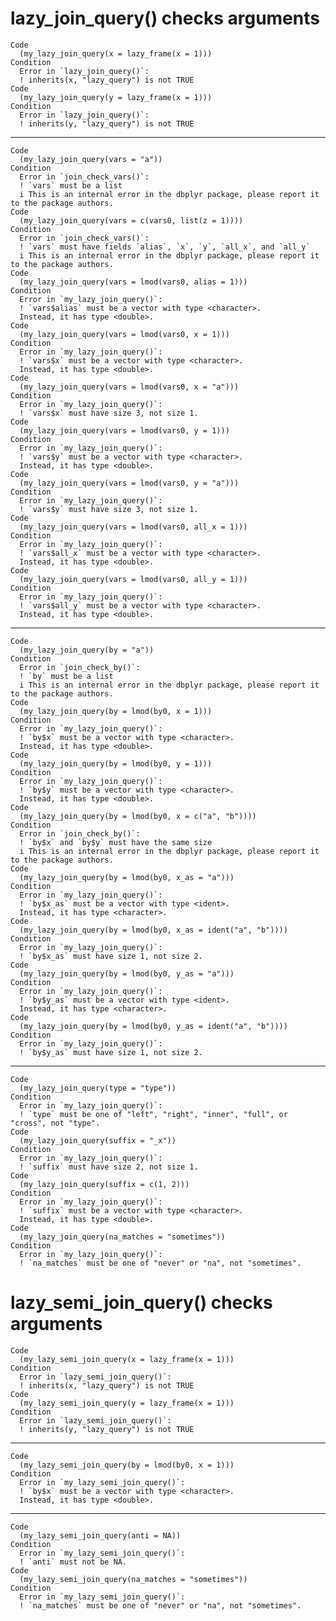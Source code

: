 # lazy_join_query() checks arguments

    Code
      (my_lazy_join_query(x = lazy_frame(x = 1)))
    Condition
      Error in `lazy_join_query()`:
      ! inherits(x, "lazy_query") is not TRUE
    Code
      (my_lazy_join_query(y = lazy_frame(x = 1)))
    Condition
      Error in `lazy_join_query()`:
      ! inherits(y, "lazy_query") is not TRUE

---

    Code
      (my_lazy_join_query(vars = "a"))
    Condition
      Error in `join_check_vars()`:
      ! `vars` must be a list
      i This is an internal error in the dbplyr package, please report it to the package authors.
    Code
      (my_lazy_join_query(vars = c(vars0, list(z = 1))))
    Condition
      Error in `join_check_vars()`:
      ! `vars` must have fields `alias`, `x`, `y`, `all_x`, and `all_y`
      i This is an internal error in the dbplyr package, please report it to the package authors.
    Code
      (my_lazy_join_query(vars = lmod(vars0, alias = 1)))
    Condition
      Error in `my_lazy_join_query()`:
      ! `vars$alias` must be a vector with type <character>.
      Instead, it has type <double>.
    Code
      (my_lazy_join_query(vars = lmod(vars0, x = 1)))
    Condition
      Error in `my_lazy_join_query()`:
      ! `vars$x` must be a vector with type <character>.
      Instead, it has type <double>.
    Code
      (my_lazy_join_query(vars = lmod(vars0, x = "a")))
    Condition
      Error in `my_lazy_join_query()`:
      ! `vars$x` must have size 3, not size 1.
    Code
      (my_lazy_join_query(vars = lmod(vars0, y = 1)))
    Condition
      Error in `my_lazy_join_query()`:
      ! `vars$y` must be a vector with type <character>.
      Instead, it has type <double>.
    Code
      (my_lazy_join_query(vars = lmod(vars0, y = "a")))
    Condition
      Error in `my_lazy_join_query()`:
      ! `vars$y` must have size 3, not size 1.
    Code
      (my_lazy_join_query(vars = lmod(vars0, all_x = 1)))
    Condition
      Error in `my_lazy_join_query()`:
      ! `vars$all_x` must be a vector with type <character>.
      Instead, it has type <double>.
    Code
      (my_lazy_join_query(vars = lmod(vars0, all_y = 1)))
    Condition
      Error in `my_lazy_join_query()`:
      ! `vars$all_y` must be a vector with type <character>.
      Instead, it has type <double>.

---

    Code
      (my_lazy_join_query(by = "a"))
    Condition
      Error in `join_check_by()`:
      ! `by` must be a list
      i This is an internal error in the dbplyr package, please report it to the package authors.
    Code
      (my_lazy_join_query(by = lmod(by0, x = 1)))
    Condition
      Error in `my_lazy_join_query()`:
      ! `by$x` must be a vector with type <character>.
      Instead, it has type <double>.
    Code
      (my_lazy_join_query(by = lmod(by0, y = 1)))
    Condition
      Error in `my_lazy_join_query()`:
      ! `by$y` must be a vector with type <character>.
      Instead, it has type <double>.
    Code
      (my_lazy_join_query(by = lmod(by0, x = c("a", "b"))))
    Condition
      Error in `join_check_by()`:
      ! `by$x` and `by$y` must have the same size
      i This is an internal error in the dbplyr package, please report it to the package authors.
    Code
      (my_lazy_join_query(by = lmod(by0, x_as = "a")))
    Condition
      Error in `my_lazy_join_query()`:
      ! `by$x_as` must be a vector with type <ident>.
      Instead, it has type <character>.
    Code
      (my_lazy_join_query(by = lmod(by0, x_as = ident("a", "b"))))
    Condition
      Error in `my_lazy_join_query()`:
      ! `by$x_as` must have size 1, not size 2.
    Code
      (my_lazy_join_query(by = lmod(by0, y_as = "a")))
    Condition
      Error in `my_lazy_join_query()`:
      ! `by$y_as` must be a vector with type <ident>.
      Instead, it has type <character>.
    Code
      (my_lazy_join_query(by = lmod(by0, y_as = ident("a", "b"))))
    Condition
      Error in `my_lazy_join_query()`:
      ! `by$y_as` must have size 1, not size 2.

---

    Code
      (my_lazy_join_query(type = "type"))
    Condition
      Error in `my_lazy_join_query()`:
      ! `type` must be one of "left", "right", "inner", "full", or "cross", not "type".
    Code
      (my_lazy_join_query(suffix = "_x"))
    Condition
      Error in `my_lazy_join_query()`:
      ! `suffix` must have size 2, not size 1.
    Code
      (my_lazy_join_query(suffix = c(1, 2)))
    Condition
      Error in `my_lazy_join_query()`:
      ! `suffix` must be a vector with type <character>.
      Instead, it has type <double>.
    Code
      (my_lazy_join_query(na_matches = "sometimes"))
    Condition
      Error in `my_lazy_join_query()`:
      ! `na_matches` must be one of "never" or "na", not "sometimes".

# lazy_semi_join_query() checks arguments

    Code
      (my_lazy_semi_join_query(x = lazy_frame(x = 1)))
    Condition
      Error in `lazy_semi_join_query()`:
      ! inherits(x, "lazy_query") is not TRUE
    Code
      (my_lazy_semi_join_query(y = lazy_frame(x = 1)))
    Condition
      Error in `lazy_semi_join_query()`:
      ! inherits(y, "lazy_query") is not TRUE

---

    Code
      (my_lazy_semi_join_query(by = lmod(by0, x = 1)))
    Condition
      Error in `my_lazy_semi_join_query()`:
      ! `by$x` must be a vector with type <character>.
      Instead, it has type <double>.

---

    Code
      (my_lazy_semi_join_query(anti = NA))
    Condition
      Error in `my_lazy_semi_join_query()`:
      ! `anti` must not be NA.
    Code
      (my_lazy_semi_join_query(na_matches = "sometimes"))
    Condition
      Error in `my_lazy_semi_join_query()`:
      ! `na_matches` must be one of "never" or "na", not "sometimes".

